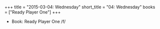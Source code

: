 +++
title = "2015-03-04: Wednesday"
short_title = "04: Wednesday"
books = ["Ready Player One"]
+++


* Book: Ready Player One /f/
